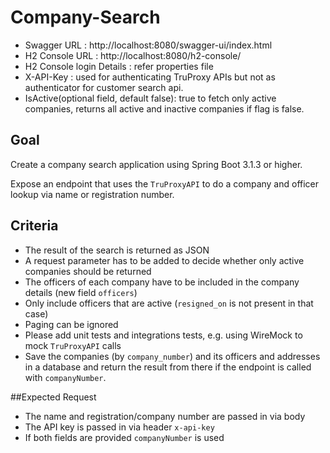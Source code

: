 # Company-Search

* Swagger URL : http://localhost:8080/swagger-ui/index.html
* H2 Console URL : http://localhost:8080/h2-console/
* H2 Console login Details : refer properties file
* X-API-Key : used for authenticating TruProxy APIs but not as authenticator for customer search api.
* IsActive(optional field, default false): true to fetch only active companies, returns all active and inactive companies if flag is false.

## Goal
Create a company search application using Spring Boot 3.1.3 or higher.

Expose an endpoint that uses the `TruProxyAPI` to do a company and officer lookup 
via name or registration number.

## Criteria
* The result of the search is returned as JSON
* A request parameter has to be added to decide whether only active companies should be returned
* The officers of each company have to be included in the company details (new field `officers`) 
* Only include officers that are active (`resigned_on` is not present in that case)
* Paging can be ignored
* Please add unit tests and integrations tests, e.g. using WireMock to mock `TruProxyAPI` calls
* Save the companies (by `company_number`) and its officers and addresses in a database and return the result from there if the endpoint is called with `companyNumber`.

##Expected Request

* The name and registration/company number are passed in via body
* The API key is passed in via header `x-api-key`
* If both fields are provided `companyNumber` is used